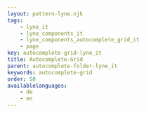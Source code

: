 ```yaml
---
layout: pattern-lyne.njk
tags: 
    - lyne_it
    - lyne_components_it
    - lyne_components_autocomplete_grid_it
    - page
key: autocomplete-grid-lyne_it
title: Autocomplete-Grid
parent: autocomplete-folder-lyne_it
keywords: autocomplete-grid
order: 50
availablelanguages: 
    - de
    - en
---
```


